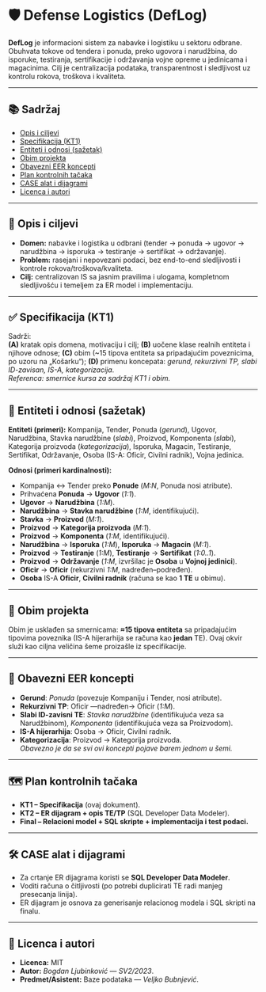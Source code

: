 # 🛡️ Defense Logistics (DefLog)

**DefLog** je informacioni sistem za nabavke i logistiku u sektoru odbrane. Obuhvata tokove od tendera i ponuda, preko ugovora i narudžbina, do isporuke, testiranja, sertifikacije i održavanja vojne opreme u jedinicama i magacinima. Cilj je centralizacija podataka, transparentnost i sledljivost uz kontrolu rokova, troškova i kvaliteta.

---

## 📚 Sadržaj
- [Opis i ciljevi](#opis-i-ciljevi)
- [Specifikacija (KT1)](#specifikacija-kt1)
- [Entiteti i odnosi (sažetak)](#entiteti-i-odnosi-sažetak)
- [Obim projekta](#obim-projekta)
- [Obavezni EER koncepti](#obavezni-eer-koncepti)
- [Plan kontrolnih tačaka](#plan-kontrolnih-tačaka)
- [CASE alat i dijagrami](#case-alat-i-dijagrami)
- [Licenca i autori](#licenca-i-autori)

---

## 🎯 Opis i ciljevi
- **Domen:** nabavke i logistika u odbrani (tender → ponuda → ugovor → narudžbina → isporuka → testiranje → sertifikat → održavanje).
- **Problem:** rasejani i nepovezani podaci, bez end-to-end sledljivosti i kontrole rokova/troškova/kvaliteta.
- **Cilj:** centralizovan IS sa jasnim pravilima i ulogama, kompletnom sledljivošću i temeljem za ER model i implementaciju.

---

## ✅ Specifikacija (KT1)
Sadrži:  
**(A)** kratak opis domena, motivaciju i cilj; **(B)** uočene klase realnih entiteta i njihove odnose; **(C)** obim (~15 tipova entiteta sa pripadajućim poveznicima, po uzoru na „Košarku“); **(D)** primenu koncepata: *gerund, rekurzivni TP, slabi ID-zavisan, IS-A, kategorizacija*.  
*Referenca: smernice kursa za sadržaj KT1 i obim.*  

---

## 🧩 Entiteti i odnosi (sažetak)
**Entiteti (primeri):** Kompanija, Tender, Ponuda (*gerund*), Ugovor, Narudžbina, Stavka narudžbine (*slabi*), Proizvod, Komponenta (*slabi*), Kategorija proizvoda (*kategorizacija*), Isporuka, Magacin, Testiranje, Sertifikat, Održavanje, Osoba (IS-A: Oficir, Civilni radnik), Vojna jedinica.

**Odnosi (primeri kardinalnosti):**
- Kompanija ↔ Tender preko **Ponude** (*M:N*, Ponuda nosi atribute).
- Prihvaćena **Ponuda** → **Ugovor** (*1:1*).
- **Ugovor** → **Narudžbina** (*1:M*).
- **Narudžbina** → **Stavka narudžbine** (*1:M*, identifikujući).
- **Stavka** → **Proizvod** (*M:1*).
- **Proizvod** → **Kategorija proizvoda** (*M:1*).
- **Proizvod** → **Komponenta** (*1:M*, identifikujući).
- **Narudžbina** → **Isporuka** (*1:M*), **Isporuka** → **Magacin** (*M:1*).
- **Proizvod** → **Testiranje** (*1:M*), **Testiranje** → **Sertifikat** (*1:0..1*).
- **Proizvod** → **Održavanje** (*1:M*, izvršilac je **Osoba** u **Vojnoj jedinici**).
- **Oficir** → **Oficir** (rekurzivni *1:M*, nadređen–podređen).
- **Osoba** IS-A **Oficir**, **Civilni radnik** (računa se kao **1 TE** u obimu). 

---

## 📏 Obim projekta
Obim je usklađen sa smernicama: **≈15 tipova entiteta** sa pripadajućim tipovima poveznika (IS-A hijerarhija se računa kao **jedan** TE). Ovaj okvir služi kao ciljna veličina šeme proizašle iz specifikacije. 

---

## 🧠 Obavezni EER koncepti
- **Gerund**: *Ponuda* (povezuje Kompaniju i Tender, nosi atribute).
- **Rekurzivni TP**: Oficir —nadređen→ Oficir (*1:M*).
- **Slabi ID-zavisni TE**: *Stavka narudžbine* (identifikujuća veza sa Narudžbinom), *Komponenta* (identifikujuća veza sa Proizvodom).
- **IS-A hijerarhija**: Osoba → Oficir, Civilni radnik.
- **Kategorizacija**: Proizvod → Kategorija proizvoda.  
*Obavezno je da se svi ovi koncepti pojave barem jednom u šemi.* 

---

## 🗺️ Plan kontrolnih tačaka
- **KT1 – Specifikacija** (ovaj dokument).  
- **KT2 – ER dijagram + opis TE/TP** (SQL Developer Data Modeler).  
- **Final – Relacioni model + SQL skripte + implementacija i test podaci.** 

---

## 🛠️ CASE alat i dijagrami
- Za crtanje ER dijagrama koristi se **SQL Developer Data Modeler**.  
- Voditi računa o čitljivosti (po potrebi duplicirati TE radi manjeg presecanja linija).  
- ER dijagram je osnova za generisanje relacionog modela i SQL skripti na finalu.  

---

## 📄 Licenca i autori
- **Licenca:** MIT  
- **Autor:** _Bogdan Ljubinković_ — _SV2/2023_.  
- **Predmet/Asistent:** Baze podataka — _Veljko Bubnjević_. 

